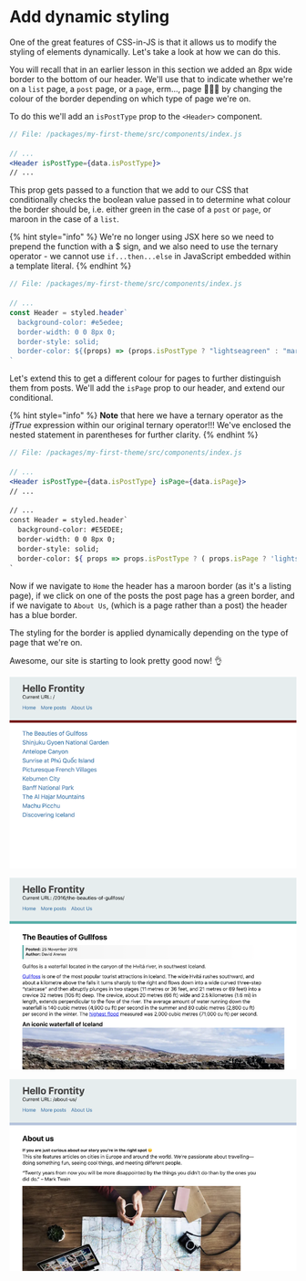 # Add dynamic styling

One of the great features of CSS-in-JS is that it allows us to modify the styling of elements dynamically. Let's take a look at how we can do this.

You will recall that in an earlier lesson in this section we added an 8px wide border to the bottom of our header. We'll use that to indicate whether we're on a `list` page, a `post` page, or a `page`, erm..., page 🤷🏻‍♂️ by changing the colour of the border depending on which type of page we're on.

To do this we'll add an `isPostType` prop to the `<Header>` component.

```jsx
// File: /packages/my-first-theme/src/components/index.js

// ...
<Header isPostType={data.isPostType}>
// ...
```

This prop gets passed to a function that we add to our CSS that conditionally checks the boolean value passed in to determine what colour the border should be, i.e. either green in the case of a `post` or `page`, or maroon in the case of a `list`.

{% hint style="info" %}
We're no longer using JSX here so we need to prepend the function with a $ sign, and we also need to use the ternary operator - we cannot use `if...then...else` in JavaScript embedded within a template literal.
{% endhint %}

```jsx
// File: /packages/my-first-theme/src/components/index.js

// ...
const Header = styled.header`
  background-color: #e5edee;
  border-width: 0 0 8px 0;
  border-style: solid;
  border-color: ${(props) => (props.isPostType ? "lightseagreen" : "maroon")};
`
```

Let's extend this to get a different colour for pages to further distinguish them from posts. We'll add the `isPage` prop to our header, and extend our conditional.

{% hint style="info" %}
**Note** that here we have a ternary operator as the _ifTrue_ expression within our original ternary operator!!! We've enclosed the nested statement in parentheses for further clarity.
{% endhint %}

```jsx
// File: /packages/my-first-theme/src/components/index.js

// ...
<Header isPostType={data.isPostType} isPage={data.isPage}>
// ...

// ...
const Header = styled.header`
  background-color: #E5EDEE;
  border-width: 0 0 8px 0;
  border-style: solid;
  border-color: ${ props => props.isPostType ? ( props.isPage ? 'lightsteelblue' : 'lightseagreen' ) : 'maroon'};
`
```

Now if we navigate to `Home` the header has a maroon border (as it's a listing page), if we click on one of the posts the post page has a green border, and if we navigate to `About Us`, (which is a page rather than a post) the header has a blue border.

The styling for the border is applied dynamically depending on the type of page that we're on.

Awesome, our site is starting to look pretty good now! 👌

<p>
  <img alt="Frontity in the browser - listing" src="../assets/part4img1.png">
</p>

<p>
  <img alt="Frontity in the browser - post" src="../assets/part4img3.png">
</p>

<p>
  <img alt="Frontity in the browser - page" src="../assets/part4img4.png">
</p>
